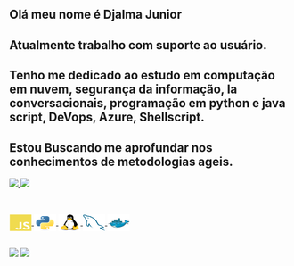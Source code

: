 ## Olá meu nome é Djalma Junior
## Atualmente trabalho com suporte ao usuário.
## Tenho me dedicado ao estudo em computação em nuvem, segurança da informação, Ia conversacionais, programação em python e java script, DeVops, Azure, Shellscript.
## Estou Buscando me aprofundar nos conhecimentos de metodologias ageis.


<div>
  
  <a href="https://github.com/djalmajunior23">
 
  
<img height="180em" src="https://github-readme-stats.vercel.app/api?username=djalmajunior23&show_icons=false&theme=dark&include_all_commits=true&count_private=true"/>

<img height="180em" src="https://github-readme-stats.vercel.app/api/top-langs/?username=djalmajunior23&layout=compact&langs_count=7&theme=dark"/>
</div>

 ##

<div style="display: inline_block"><br>
  <img align="center" alt="djalma-Js" height="30" width="40" src="https://raw.githubusercontent.com/devicons/devicon/master/icons/javascript/javascript-plain.svg">
  <img align="center" alt="djalma-Python" height="30" width="40" src="https://raw.githubusercontent.com/devicons/devicon/master/icons/python/python-original.svg">
  <img align="center" alt="djalma-Linux" height="30" width="40" src="https://raw.githubusercontent.com/devicons/devicon/master/icons/linux/linux-original.svg">
  <img align="center" alt="djalma-Mysql" height="30" width="40" src="https://raw.githubusercontent.com/devicons/devicon/master/icons/mysql/mysql-original.svg">
  <img align="center" alt="djalma-Docker" height="30" width="40" src="https://raw.githubusercontent.com/devicons/devicon/master/icons/docker/docker-original.svg">
 
 </div> 
  
  ##
  
  <div>
  <a href="https://www.linkedin.com/in/djalma-junior-6982016a" target="_blank"><img src="https://img.shields.io/badge/-LinkedIn-%230077B5?style=for-the-badge&logo=linkedin&logoColor=white" target="_blank"></a> 
<a href = "mailto:djalmabatistajunior.com"><img src="https://img.shields.io/badge/-Gmail-%23333?style=for-the-badge&logo=gmail&logoColor=white" target="_blank"></a>
  </div>
